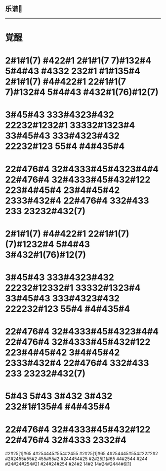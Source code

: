 ## 乐谱🎼



---

**覚醒**
============================
2#1#1(7) #422#1 2#1#1(7 7)#132#4
5#4#43 #4332 232#1 #1#135#4
2#1#1(7) #4#422#1 22#1#1(7 7)#132#4
5#4#43 #432#1(76)#12(7)
============================
3#45#43 333#4323#432
22232#1232#1 33332#1323#4
33#45#43 333#4323#432
22232#123 55#4 #4#435#4
============================
22#476#4 32#4333#45#4323#4#4
22#476#4 32#4333#45#432#122
223#4#45#4 23#4#45#42 2333#432#4
22#476#4 332#433 233 23232#432(7)
============================
2#1#1(7) #4#422#1 22#1#1(7) (7)#1232#4
5#4#43 3#432#1(76)#12(7)
============================
3#45#43 333#4323#432
22232#12332#1 33332#1323#4
33#45#43 333#4323#432
222232#123 55#4 #4#435#4
============================
22#476#4 32#4333#45#4323#4#4
22#476#4 32#4333#45#432#122
223#4#45#42 3#4#45#42 2333#432#4
22#476#4 332#433 233 23232#432(7)
============================
5#43 5#43 3#432 3#432
232#1#135#4 #4#435#4
============================
22#476#4 32#4333#45#432#122
22#476#4 32#4333 2332#4
============================
#2#25[1]#65 4#254445#554#2455
#2#25[1]#65 4#254445#554#22#2#2
#2#2455#55#2 455#55#2 #244454#25
#2#25[1]#65 44#2544 #244 #24#24#254#21
#24#24#254 #24#2 14#2 14#24#2444#6[1]